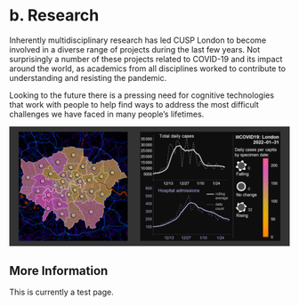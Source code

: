 # b. Research

Inherently multidisciplinary research has led CUSP London to become involved in a diverse range of projects during the last few years. 
Not surprisingly a number of these projects related to COVID-19 and its impact around the world, as academics from all disciplines worked to contribute to understanding and resisting  the pandemic.

Looking to the future there is a pressing need for cognitive technologies that work with people to help find ways to address the most difficult challenges we have faced in many people’s lifetimes. 

![CUSP London COVID Visuals](./assets/covid2022.jpg)

## More Information
This is currently a test page.
